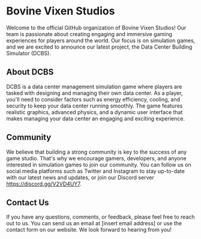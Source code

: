 # Bovine Vixen Studios

Welcome to the official GitHub organization of Bovine Vixen Studios! Our team is passionate about creating engaging and immersive gaming experiences for players around the world. Our focus is on simulation games, and we are excited to announce our latest project, the Data Center Building Simulator (DCBS).

## About DCBS

DCBS is a data center management simulation game where players are tasked with designing and managing their own data center. As a player, you'll need to consider factors such as energy efficiency, cooling, and security to keep your data center running smoothly. The game features realistic graphics, advanced physics, and a dynamic user interface that makes managing your data center an engaging and exciting experience.

## Community

We believe that building a strong community is key to the success of any game studio. That's why we encourage gamers, developers, and anyone interested in simulation games to join our community. You can follow us on social media platforms such as Twitter and Instagram to stay up-to-date with our latest news and updates, or join our Discord server https://discord.gg/V2VD4UY7.

## Contact Us

If you have any questions, comments, or feedback, please feel free to reach out to us. You can send us an email at [insert email address] or use the contact form on our website. We look forward to hearing from you!
